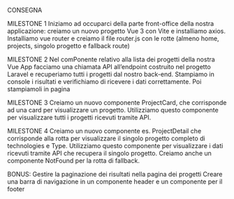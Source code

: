 CONSEGNA    

MILESTONE 1
Iniziamo ad occuparci della parte front-office della nostra applicazione: creiamo un nuovo progetto Vue 3 con Vite e installiamo axios.
Installiamo vue router e creiamo il file router.js con le rotte (almeno  home, projects, singolo progetto e fallback route)

MILESTONE 2
Nel comPonente relativo alla lista dei progetti della nostra Vue App facciamo una chiamata API all’endpoint costruito nel progetto Laravel  e recuperiamo tutti i progetti dal nostro back-end.
Stampiamo in console i risultati e verifichiamo di ricevere i dati correttamente. Poi stampiamoli in pagina

MILESTONE 3
Creiamo un nuovo componente ProjectCard, che corrisponde ad una card per visualizzare un progetto. Utilizziamo questo componente per visualizzare tutti i progetti ricevuti tramite API.

MILESTONE 4
Creiamo un nuovo componente es. ProjectDetail che corrisponde alla rotta per visualizzare il singolo progetto completo di technologies e Type. Utilizziamo questo componente per visualizzare i dati ricevuti tramite API che recupera il singolo progetto.
Creiamo anche un componente NotFound per la rotta di fallback.

BONUS:
Gestire la paginazione dei risultati nella pagina dei progetti
Creare una barra di navigazione in un componente header e un componente per il footer

